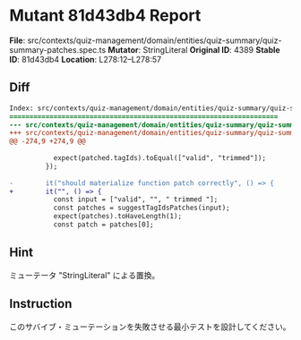 # Mutant 81d43db4 Report

**File**: src/contexts/quiz-management/domain/entities/quiz-summary/quiz-summary-patches.spec.ts
**Mutator**: StringLiteral
**Original ID**: 4389
**Stable ID**: 81d43db4
**Location**: L278:12–L278:57

## Diff

```diff
Index: src/contexts/quiz-management/domain/entities/quiz-summary/quiz-summary-patches.spec.ts
===================================================================
--- src/contexts/quiz-management/domain/entities/quiz-summary/quiz-summary-patches.spec.ts	original
+++ src/contexts/quiz-management/domain/entities/quiz-summary/quiz-summary-patches.spec.ts	mutated #4389
@@ -274,9 +274,9 @@
 
           expect(patched.tagIds).toEqual(["valid", "trimmed"]);
         });
 
-        it("should materialize function patch correctly", () => {
+        it("", () => {
           const input = ["valid", "", " trimmed "];
           const patches = suggestTagIdsPatches(input);
           expect(patches).toHaveLength(1);
           const patch = patches[0];
```

## Hint

ミューテータ "StringLiteral" による置換。

## Instruction

このサバイブ・ミューテーションを失敗させる最小テストを設計してください。
